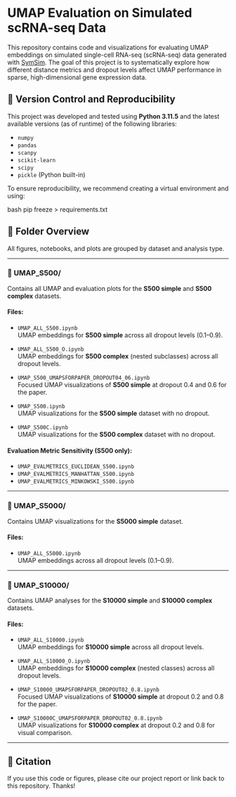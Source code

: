 
# UMAP Evaluation on Simulated scRNA-seq Data

This repository contains code and visualizations for evaluating UMAP embeddings on simulated single-cell RNA-seq (scRNA-seq) data generated with [SymSim](https://github.com/YosefLab/SymSim). The goal of this project is to systematically explore how different distance metrics and dropout levels affect UMAP performance in sparse, high-dimensional gene expression data.

## 🔁 Version Control and Reproducibility

This project was developed and tested using **Python 3.11.5** and the latest available versions (as of runtime) of the following libraries:

- `numpy`
- `pandas`
- `scanpy`
- `scikit-learn`
- `scipy`
- `pickle` (Python built-in)

To ensure reproducibility, we recommend creating a virtual environment and using:

bash
pip freeze > requirements.txt

## 📁 Folder Overview

All figures, notebooks, and plots are grouped by dataset and analysis type.

---

### 🔹 UMAP_S500/

Contains all UMAP and evaluation plots for the **S500 simple** and **S500 complex** datasets.

#### Files:
- `UMAP_ALL_S500.ipynb`  
  UMAP embeddings for **S500 simple** across all dropout levels (0.1–0.9).
  
- `UMAP_ALL_S500_O.ipynb`  
  UMAP embeddings for **S500 complex** (nested subclasses) across all dropout levels.

- `UMAP_S500_UMAPSFORPAPER_DROPOUT04_06.ipynb`  
  Focused UMAP visualizations of **S500 simple** at dropout 0.4 and 0.6 for the paper.

- `UMAP_S500.ipynb`  
  UMAP visualizations for the **S500 simple** dataset with no dropout.

- `UMAP_S500C.ipynb`  
  UMAP visualizations for the **S500 complex** dataset with no dropout.

#### Evaluation Metric Sensitivity (S500 only):

- `UMAP_EVALMETRICS_EUCLIDEAN_S500.ipynb`  
- `UMAP_EVALMETRICS_MANHATTAN_S500.ipynb`  
- `UMAP_EVALMETRICS_MINKOWSKI_S500.ipynb`  

---

### 🔹 UMAP_S5000/

Contains UMAP visualizations for the **S5000 simple** dataset.

#### Files:
- `UMAP_ALL_S5000.ipynb`  
  UMAP embeddings across all dropout levels (0.1–0.9).

---

### 🔹 UMAP_S10000/

Contains UMAP analyses for the **S10000 simple** and **S10000 complex** datasets.

#### Files:
- `UMAP_ALL_S10000.ipynb`  
  UMAP embeddings for **S10000 simple** across all dropout levels.

- `UMAP_ALL_S10000_O.ipynb`  
  UMAP embeddings for **S10000 complex** (nested classes) across all dropout levels.

- `UMAP_S10000_UMAPSFORPAPER_DROPOUT02_0.8.ipynb`  
  Focused UMAP visualizations of **S10000 simple** at dropout 0.2 and 0.8 for the paper.

- `UMAP_S10000C_UMAPSFORPAPER_DROPOUT02_0.8.ipynb`  
  UMAP visualizations for **S10000 complex** at dropout 0.2 and 0.8 for visual comparison.

---

## 📎 Citation

If you use this code or figures, please cite our project report or link back to this repository. Thanks!


